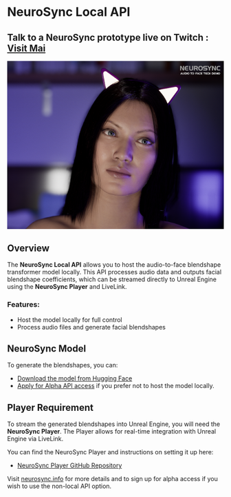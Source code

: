 # NeuroSync Local API

## Talk to a NeuroSync prototype live on Twitch : [Visit Mai](https://www.twitch.tv/mai_anima_ai)

![Alt text](/utils/catears.png)

## Overview

The **NeuroSync Local API** allows you to host the audio-to-face blendshape transformer model locally. This API processes audio data and outputs facial blendshape coefficients, which can be streamed directly to Unreal Engine using the **NeuroSync Player** and LiveLink.

### Features:
- Host the model locally for full control
- Process audio files and generate facial blendshapes

## NeuroSync Model

To generate the blendshapes, you can:

- [Download the model from Hugging Face](https://huggingface.co/AnimaVR/NEUROSYNC_Audio_To_Face_Blendshape)
- [Apply for Alpha API access](https://neurosync.info) if you prefer not to host the model locally.

## Player Requirement

To stream the generated blendshapes into Unreal Engine, you will need the **NeuroSync Player**. The Player allows for real-time integration with Unreal Engine via LiveLink. 

You can find the NeuroSync Player and instructions on setting it up here:

- [NeuroSync Player GitHub Repository](https://github.com/AnimaVR/NeuroSync_Player)

Visit [neurosync.info](https://neurosync.info) for more details and to sign up for alpha access if you wish to use the non-local API option.
